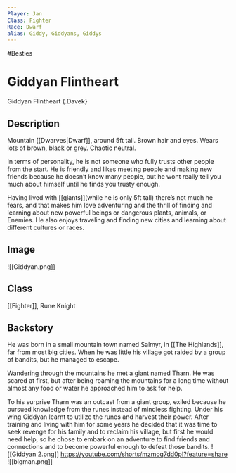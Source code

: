 ```yaml
---
Player: Jan
Class: Fighter
Race: Dwarf
alias: Giddy, Giddyans, Giddys
---
```

#Besties
# Giddyan Flintheart
Giddyan Flintheart {.Davek}

## Description
Mountain [[Dwarves|Dwarf]],  around 5ft tall. Brown hair and eyes. Wears lots of brown, black or grey. Chaotic neutral.

In terms of personality, he is not someone who fully trusts other people from the start. He is friendly and likes meeting people and making new friends because he doesn’t know many people, but he wont really tell you much about himself until he finds you trusty enough.

Having lived with [[giants]](while he is only 5ft tall) there’s not much he fears, and that makes him love adventuring and the thrill of finding and learning about new powerful beings or dangerous plants, animals, or Enemies. He also enjoys traveling and finding new cities and learning about different cultures or races.

## Image
![[Giddyan.png]]

## Class 
[[Fighter]], Rune Knight

## Backstory
He was born in a small mountain town named Salmyr, in [[The Highlands]], far from most big cities. When he was little his village got raided by a group of bandits, but he managed to escape.

Wandering through the mountains he met a giant named Tharn. He was scared at first, but after being roaming the mountains for a long time without almost any food or water he approached him to ask for help.

To his surprise Tharn was an outcast from a giant group, exiled because he pursued knowledge from the runes instead of mindless fighting. Under his wing Giddyan learnt to utilize the runes and harvest their power. After training and living with him for some years he decided that it was time to seek revenge for his family and to reclaim his village, but first he would need help, so he chose to embark on an adventure to find friends and connections and to become powerful enough to defeat those bandits.
![[Giddyan 2.png]]
https://youtube.com/shorts/mzmcq7dd0pI?feature=share
![[bigman.png]]

